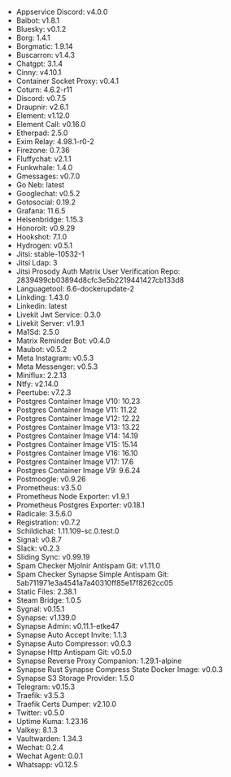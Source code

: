 * Appservice Discord: v4.0.0
* Baibot: v1.8.1
* Bluesky: v0.1.2
* Borg: 1.4.1
* Borgmatic: 1.9.14
* Buscarron: v1.4.3
* Chatgpt: 3.1.4
* Cinny: v4.10.1
* Container Socket Proxy: v0.4.1
* Coturn: 4.6.2-r11
* Discord: v0.7.5
* Draupnir: v2.6.1
* Element: v1.12.0
* Element Call: v0.16.0
* Etherpad: 2.5.0
* Exim Relay: 4.98.1-r0-2
* Firezone: 0.7.36
* Fluffychat: v2.1.1
* Funkwhale: 1.4.0
* Gmessages: v0.7.0
* Go Neb: latest
* Googlechat: v0.5.2
* Gotosocial: 0.19.2
* Grafana: 11.6.5
* Heisenbridge: 1.15.3
* Honoroit: v0.9.29
* Hookshot: 7.1.0
* Hydrogen: v0.5.1
* Jitsi: stable-10532-1
* Jitsi Ldap: 3
* Jitsi Prosody Auth Matrix User Verification Repo: 2839499cb03894d8cfc3e5b2219441427cb133d8
* Languagetool: 6.6-dockerupdate-2
* Linkding: 1.43.0
* Linkedin: latest
* Livekit Jwt Service: 0.3.0
* Livekit Server: v1.9.1
* Ma1Sd: 2.5.0
* Matrix Reminder Bot: v0.4.0
* Maubot: v0.5.2
* Meta Instagram: v0.5.3
* Meta Messenger: v0.5.3
* Miniflux: 2.2.13
* Ntfy: v2.14.0
* Peertube: v7.2.3
* Postgres Container Image V10: 10.23
* Postgres Container Image V11: 11.22
* Postgres Container Image V12: 12.22
* Postgres Container Image V13: 13.22
* Postgres Container Image V14: 14.19
* Postgres Container Image V15: 15.14
* Postgres Container Image V16: 16.10
* Postgres Container Image V17: 17.6
* Postgres Container Image V9: 9.6.24
* Postmoogle: v0.9.26
* Prometheus: v3.5.0
* Prometheus Node Exporter: v1.9.1
* Prometheus Postgres Exporter: v0.18.1
* Radicale: 3.5.6.0
* Registration: v0.7.2
* Schildichat: 1.11.109-sc.0.test.0
* Signal: v0.8.7
* Slack: v0.2.3
* Sliding Sync: v0.99.19
* Spam Checker Mjolnir Antispam Git: v1.11.0
* Spam Checker Synapse Simple Antispam Git: 5ab711971e3a4541a7a40310ff85e17f8262cc05
* Static Files: 2.38.1
* Steam Bridge: 1.0.5
* Sygnal: v0.15.1
* Synapse: v1.139.0
* Synapse Admin: v0.11.1-etke47
* Synapse Auto Accept Invite: 1.1.3
* Synapse Auto Compressor: v0.0.3
* Synapse Http Antispam Git: v0.5.0
* Synapse Reverse Proxy Companion: 1.29.1-alpine
* Synapse Rust Synapse Compress State Docker Image: v0.0.3
* Synapse S3 Storage Provider: 1.5.0
* Telegram: v0.15.3
* Traefik: v3.5.3
* Traefik Certs Dumper: v2.10.0
* Twitter: v0.5.0
* Uptime Kuma: 1.23.16
* Valkey: 8.1.3
* Vaultwarden: 1.34.3
* Wechat: 0.2.4
* Wechat Agent: 0.0.1
* Whatsapp: v0.12.5

